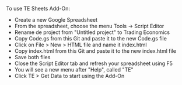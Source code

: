 To use TE Sheets Add-On:
- Create a new Google Spreadsheet
- From the spreadsheet, choose the menu Tools -> Script Editor
- Rename de project from "Untitled project" to Trading Economics
- Copy Code.gs from this Git and paste it to the new Code.gs file
- Click on File > New > HTML file and name it index.html
- Copy index.html from this Git and paste it to the new index.html file
- Save both files 
- Close the Script Editor tab and refresh your spreadsheet using F5
- You will see a new menu after "Help", called "TE"
- Click TE > Get Data to start using the Add-On
